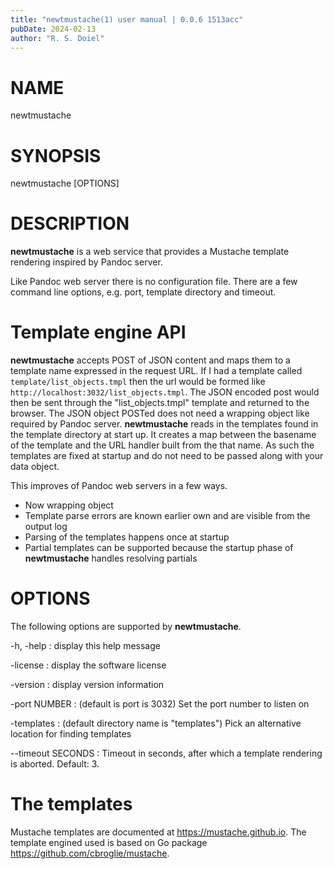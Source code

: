 ```yaml
---
title: "newtmustache(1) user manual | 0.0.6 1513acc"
pubDate: 2024-02-13
author: "R. S. Doiel"
---
```


# NAME

newtmustache

# SYNOPSIS

newtmustache [OPTIONS]

# DESCRIPTION

**newtmustache** is a web service that provides a Mustache template rendering inspired by Pandoc server.

Like Pandoc web server there is no configuration file. There are a few command line options, e.g.
port, template directory and timeout.

# Template engine API

**newtmustache** accepts POST of JSON content and maps them to a template name expressed in the 
request URL. If I had a template called `template/list_objects.tmpl`
then the url would be formed like `http://localhost:3032/list_objects.tmpl`. The JSON
encoded post would then be sent through the "list_objects.tmpl" template and returned to the browser.
The JSON object POSTed does not need a wrapping object like required by Pandoc server.  **newtmustache**
reads in the templates found in the template directory at start up. It creates a map between the 
basename of the template and the URL handler built from the that name. As such the templates are fixed
at startup and do not need to be passed along with your data object.

This improves of Pandoc web servers in a few ways. 

- Now wrapping object
- Template parse errors are known earlier own and are visible from the output log
- Parsing of the templates happens once at startup
- Partial templates can be supported because the startup phase of **newtmustache** handles resolving partials


# OPTIONS

The following options are supported by **newtmustache**.

-h, -help
: display this help message

-license
: display the software license

-version
: display version information

-port NUMBER
: (default is port is 3032) Set the port number to listen on

-templates
: (default directory name is "templates") Pick an alternative location for finding templates

--timeout SECONDS
: Timeout in seconds, after which a template rendering is aborted.  Default: 3.

# The templates

Mustache templates are documented at <https://mustache.github.io>. The template engined
used is based on Go package <https://github.com/cbroglie/mustache>.


